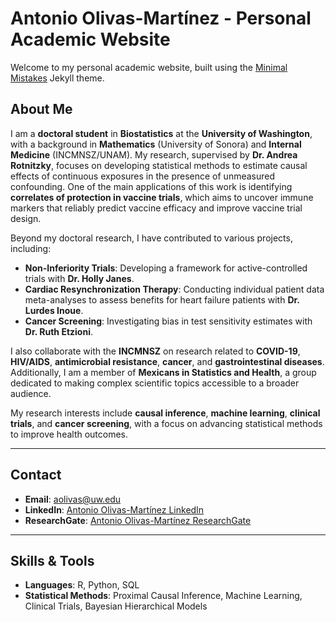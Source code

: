 # Antonio Olivas-Martínez - Personal Academic Website

Welcome to my personal academic website, built using the [Minimal Mistakes](https://mmistakes.github.io/minimal-mistakes/) Jekyll theme.

## About Me

I am a **doctoral student** in **Biostatistics** at the **University of Washington**, with a background in **Mathematics** (University of Sonora) and **Internal Medicine** (INCMNSZ/UNAM). My research, supervised by **Dr. Andrea Rotnitzky**, focuses on developing statistical methods to estimate causal effects of continuous exposures in the presence of unmeasured confounding. One of the main applications of this work is identifying **correlates of protection in vaccine trials**, which aims to uncover immune markers that reliably predict vaccine efficacy and improve vaccine trial design.

Beyond my doctoral research, I have contributed to various projects, including:

- **Non-Inferiority Trials**: Developing a framework for active-controlled trials with **Dr. Holly Janes**.
- **Cardiac Resynchronization Therapy**: Conducting individual patient data meta-analyses to assess benefits for heart failure patients with **Dr. Lurdes Inoue**.
- **Cancer Screening**: Investigating bias in test sensitivity estimates with **Dr. Ruth Etzioni**.

I also collaborate with the **INCMNSZ** on research related to **COVID-19**, **HIV/AIDS**, **antimicrobial resistance**, **cancer**, and **gastrointestinal diseases**. Additionally, I am a member of **Mexicans in Statistics and Health**, a group dedicated to making complex scientific topics accessible to a broader audience.

My research interests include **causal inference**, **machine learning**, **clinical trials**, and **cancer screening**, with a focus on advancing statistical methods to improve health outcomes.

---

## Contact

- **Email**: aolivas@uw.edu
- **LinkedIn**: [Antonio Olivas-Martínez LinkedIn](https://www.linkedin.com/in/antonio-olivas-martinez-490236198/)
- **ResearchGate**: [Antonio Olivas-Martínez ResearchGate](https://www.researchgate.net/profile/Antonio-Olivas-Martinez)

---

## Skills & Tools

- **Languages**: R, Python, SQL
- **Statistical Methods**: Proximal Causal Inference, Machine Learning, Clinical Trials, Bayesian Hierarchical Models
